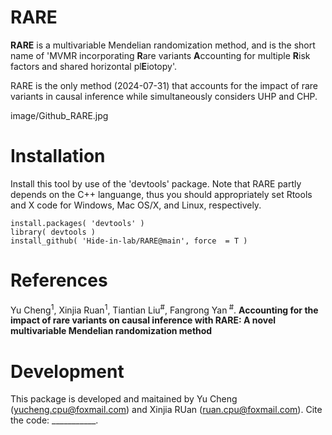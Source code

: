 # RARE
**RARE** is a multivariable Mendelian randomization method, and is the short name of 'MVMR incorporating **R**are variants **A**ccounting for multiple **R**isk factors and shared horizontal pl**E**iotopy'.

RARE is the only method (2024-07-31) that accounts for the impact of rare variants in causal inference while simultaneously considers UHP and CHP.

image/Github_RARE.jpg

# Installation
Install this tool by use of the 'devtools' package. Note that RARE partly depends on the C++ languange, thus you should appropriately set 
Rtools and X code for Windows, Mac OS/X, and Linux, respectively.
```
install.packages( 'devtools' )  
library( devtools )  
install_github( 'Hide-in-lab/RARE@main', force  = T )
```
# References
Yu Cheng<sup>1</sup>, Xinjia Ruan<sup>1</sup>, Tiantian Liu<sup>#</sup>, Fangrong Yan<sup> #</sup>. **Accounting for the impact of rare variants on causal inference with RARE: A novel multivariable Mendelian randomization method**

# Development
This package is developed and maitained by Yu Cheng (yucheng.cpu@foxmail.com) and Xinjia RUan (ruan.cpu@foxmail.com). Cite the code: ___________.

